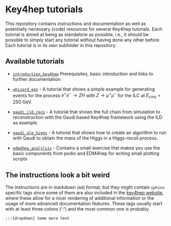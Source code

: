 # Key4hep tutorials

This repository contains instructions and documentation as well as potentially
necessary (code) resources for several Key4hep tutorials. Each tutorial is aimed
at being as standalone as possible, i.e., it should be possible to simply start
any tutorial without having done any other before. Each tutorial is in its own
subfolder in this repository.

## Available tutorials

- [`introduction_key4hep`](https://github.com/key4hep/key4hep-tutorials/blob/main/introduction_key4hep/README.md) Prerequisites, basic introduction and links to further documentation.

- [`whizard_gen`](https://github.com/key4hep/key4hep-tutorials/blob/main/whizard_gen/README.md) - A tutorial that shows a simple example
  for generating events for the process $e^+e^- \rightarrow ZH$ with $Z\rightarrow \mu^+ \mu^-$
  for the ILC at $E_{cms}=250$ GeV.

- [`gaudi_ild_reco`](https://github.com/key4hep/key4hep-tutorials/blob/main/gaudi_ild_reco/README.md) - A tutorial that shows the
  full chain from simulation to reconstruction with the Gaudi based Key4hep
  framework using the ILD as example.

- [`gaudi_alg_higgs`](https://github.com/key4hep/key4hep-tutorials/blob/main/gaudi_alg_higgs/README.md) -
  A tutorial that shows how to create an algorithm to run with Gaudi to obtain
  the mass of the Higgs in a Higgs-recoil process.

- [`edm4hep_analylsis`](https://github.com/key4hep/key4hep-tutorials/blob/main/edm4hep_analysis/README.md) -
  Contains a small exercise that makes you use the basic components from podio
  and EDM4hep for writing small plotting scripts

## The instructions look a bit weird
The instructions are in markdown (`md`) format, but they might contain `sphinx`
specific tags since some of them are also included in the [key4hep
website](https://key4hep.github.io/key4hep-doc/tutorials/README.html), where these allow for
a nicer rendering of additional information or the usage of more advanced
documentation features. These tags usually start with at least three colons
(':') and the most common one is probably

```
:::{dropdown} Some more text
```
